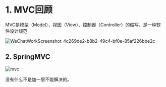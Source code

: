 # 1. MVC回顾

MVC是模型（Model）、视图（View）、控制器（Controller）的缩写，是一种软件设计规范

![WeChatWorkScreenshot_4c269de2-b8b2-49c4-bf0e-85af226bbe2c](https://tva1.sinaimg.cn/large/007S8ZIlgy1gee7qq0aoej31io0hmai7.jpg)

## 2. SpringMVC

![mvc](https://docs.spring.io/spring/docs/4.3.27.RELEASE/spring-framework-reference/htmlsingle/images/mvc.png)

没有什么不是加一层不能解决的。